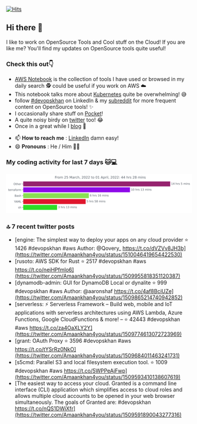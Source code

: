 [![Hits](https://hits.seeyoufarm.com/api/count/incr/badge.svg?url=https%3A%2F%2Fgithub.com%2Fakhan4u%2Fhit-counter&count_bg=%2379C83D&title_bg=%23555555&icon=&icon_color=%23E7E7E7&title=visits&edge_flat=false)](https://hits.seeyoufarm.com)

## Hi there 👋

I like to work on OpenSource Tools and Cool stuff on the Cloud! If you are like me? You'll find my updates on OpenSource tools quite useful!

### Check this out👇

* [AWS Notebook](https://histre.com/public/notebooks/dnllyanu/aws/) is the collection of tools I have used or browsed in my daily search 🕵️ could be useful if you work on AWS ☁️
* This notebook talks more about [Kubernetes](https://histre.com/public/notebooks/6uxdvo3y/kubernetes/) quite be overwhelming! 😅
* follow [#devopskhan](https://www.linkedin.com/feed/hashtag/devopskhan/) on LinkedIn & my [subreddit](https://www.reddit.com/r/devopskhan/) for more frequent content on OpenSource tools! ✨
* I occasionally share stuff on [Pocket](https://getpocket.com/@ej6g8d1dp2829A16a9Tf5d4T6bAMp3d8791rejDe86yem3bm4e14ex4fT4dluk29)!
* A quite noisy birdy on [twitter](https://twitter.com/Amaankhan4you) too! 😂
* Once in a great while I [blog](https://linuxparrot.com/) 😬


- 📫 **How to reach me** : [LinkedIn](https://www.linkedin.com/in/amaan-khan-linux-ninja) damn easy!
- 😄 **Pronouns** : He / Him 🤷‍♂️

### My coding activity for last 7 days 🐱💻

<img src="https://github.com/akhan4u/akhan4u/blob/main/images/stat.svg" alt="Amaan's Wakatime Activity!"/>

### 🔝 7 recent twitter posts
<!-- DEVDOJO:START -->
- [engine: The simplest way to deploy your apps on any cloud provider
⭐️ 1426
#devopskhan #aws
Author: @Qovery_
https://t.co/dVZVv8JH3b](https://twitter.com/Amaankhan4you/status/1510046419654422530)
- [rusoto: AWS SDK for Rust
⭐️ 2517
#devopskhan #aws
https://t.co/neiHPfmlo6](https://twitter.com/Amaankhan4you/status/1509955818351120387)
- [dynamodb-admin: GUI for DynamoDB Local or dynalite
⭐️ 999
#devopskhan #aws
Author: @aaronshaf
https://t.co/4af8BciUZe](https://twitter.com/Amaankhan4you/status/1509865214740942852)
- [serverless: ⚡ Serverless Framework – Build web, mobile and IoT applications with serverless architectures using AWS Lambda, Azure Functions, Google CloudFunctions &amp; more! – 
⭐️ 42443
#devopskhan #aws
https://t.co/za4OaXLY2Y](https://twitter.com/Amaankhan4you/status/1509774613072723969)
- [grant: OAuth Proxy
⭐️ 3596
#devopskhan #aws
https://t.co/tYSrRz0NkO](https://twitter.com/Amaankhan4you/status/1509684011463241731)
- [s5cmd: Parallel S3 and local filesystem execution tool.
⭐️ 1009
#devopskhan #aws
https://t.co/5WPPeAjFwp](https://twitter.com/Amaankhan4you/status/1509593410138607619)
- [The easiest way to access your cloud. Granted is a command line interface &lpar;CLI&rpar; application which simplifies access to cloud roles and allows multiple cloud accounts to be opened in your web browser simultaneously. The goals of Granted are: #devopskhan https://t.co/nQS1DWiXfr](https://twitter.com/Amaankhan4you/status/1509591890043277316)
<!-- DEVDOJO:END -->

<!-- ![Amaan's GitHub stats](https://github-readme-stats.vercel.app/api?username=akhan4u&count_private=true&show_icons=true&hide=contribs) -->
